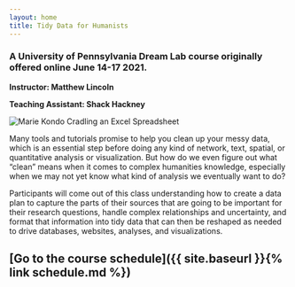 ```yaml
---
layout: home
title: Tidy Data for Humanists
---
```


### A University of Pennsylvania Dream Lab course originally offered online June 14-17 2021.

**Instructor: Matthew Lincoln**

**Teaching Assistant: Shack Hackney**

![Marie Kondo Cradling an Excel Spreadsheet](https://matthewlincoln.net/assets/images-display/kondo_excel.jpg)

Many tools and tutorials promise to help you clean up your messy data, which is an essential step before doing any kind of network, text, spatial, or quantitative analysis or visualization. But how do we even figure out what “clean” means when it comes to complex humanities knowledge, especially when we may not yet know what kind of analysis we eventually want to do?

Participants will come out of this class understanding how to create a data plan to capture the parts of their sources that are going to be important for their research questions, handle complex relationships and uncertainty, and format that information into tidy data that can then be reshaped as needed to drive databases, websites, analyses, and visualizations.

## [Go to the course schedule]({{ site.baseurl }}{% link schedule.md %})

